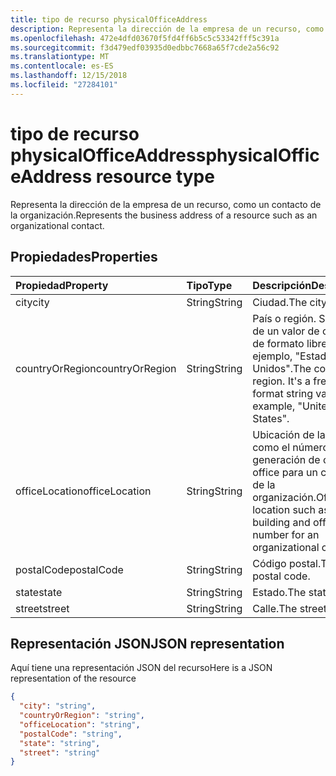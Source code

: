 ```yaml
---
title: tipo de recurso physicalOfficeAddress
description: Representa la dirección de la empresa de un recurso, como un contacto o un evento.
ms.openlocfilehash: 472e4dfd03670f5fd4ff6b5c5c53342fff5c391a
ms.sourcegitcommit: f3d479edf03935d0edbbc7668a65f7cde2a56c92
ms.translationtype: MT
ms.contentlocale: es-ES
ms.lasthandoff: 12/15/2018
ms.locfileid: "27284101"
---
```

# <a name="physicalofficeaddress-resource-type"></a><span data-ttu-id="20c09-103">tipo de recurso physicalOfficeAddress</span><span class="sxs-lookup"><span data-stu-id="20c09-103">physicalOfficeAddress resource type</span></span>

<span data-ttu-id="20c09-104">Representa la dirección de la empresa de un recurso, como un contacto de la organización.</span><span class="sxs-lookup"><span data-stu-id="20c09-104">Represents the business address of a resource such as an organizational contact.</span></span>

## <a name="properties"></a><span data-ttu-id="20c09-105">Propiedades</span><span class="sxs-lookup"><span data-stu-id="20c09-105">Properties</span></span>

| <span data-ttu-id="20c09-106">Propiedad</span><span class="sxs-lookup"><span data-stu-id="20c09-106">Property</span></span>     | <span data-ttu-id="20c09-107">Tipo</span><span class="sxs-lookup"><span data-stu-id="20c09-107">Type</span></span>   |<span data-ttu-id="20c09-108">Descripción</span><span class="sxs-lookup"><span data-stu-id="20c09-108">Description</span></span>|
|:---------------|:--------|:----------|
|<span data-ttu-id="20c09-109">city</span><span class="sxs-lookup"><span data-stu-id="20c09-109">city</span></span>|<span data-ttu-id="20c09-110">String</span><span class="sxs-lookup"><span data-stu-id="20c09-110">String</span></span>|<span data-ttu-id="20c09-111">Ciudad.</span><span class="sxs-lookup"><span data-stu-id="20c09-111">The city.</span></span>|
|<span data-ttu-id="20c09-112">countryOrRegion</span><span class="sxs-lookup"><span data-stu-id="20c09-112">countryOrRegion</span></span>|<span data-ttu-id="20c09-113">String</span><span class="sxs-lookup"><span data-stu-id="20c09-113">String</span></span>|<span data-ttu-id="20c09-p101">País o región. Se trata de un valor de cadena de formato libre, por ejemplo, "Estados Unidos".</span><span class="sxs-lookup"><span data-stu-id="20c09-p101">The country or region. It's a free-format string value, for example, "United States".</span></span>|
|<span data-ttu-id="20c09-116">officeLocation</span><span class="sxs-lookup"><span data-stu-id="20c09-116">officeLocation</span></span>  | <span data-ttu-id="20c09-117">String</span><span class="sxs-lookup"><span data-stu-id="20c09-117">String</span></span> | <span data-ttu-id="20c09-118">Ubicación de la oficina como el número de generación de cubos y office para un contacto de la organización.</span><span class="sxs-lookup"><span data-stu-id="20c09-118">Office location such as building and office number for an organizational contact.</span></span>  |
|<span data-ttu-id="20c09-119">postalCode</span><span class="sxs-lookup"><span data-stu-id="20c09-119">postalCode</span></span>|<span data-ttu-id="20c09-120">String</span><span class="sxs-lookup"><span data-stu-id="20c09-120">String</span></span>|<span data-ttu-id="20c09-121">Código postal.</span><span class="sxs-lookup"><span data-stu-id="20c09-121">The postal code.</span></span>|
|<span data-ttu-id="20c09-122">state</span><span class="sxs-lookup"><span data-stu-id="20c09-122">state</span></span>|<span data-ttu-id="20c09-123">String</span><span class="sxs-lookup"><span data-stu-id="20c09-123">String</span></span>|<span data-ttu-id="20c09-124">Estado.</span><span class="sxs-lookup"><span data-stu-id="20c09-124">The state.</span></span>|
|<span data-ttu-id="20c09-125">street</span><span class="sxs-lookup"><span data-stu-id="20c09-125">street</span></span>|<span data-ttu-id="20c09-126">String</span><span class="sxs-lookup"><span data-stu-id="20c09-126">String</span></span>|<span data-ttu-id="20c09-127">Calle.</span><span class="sxs-lookup"><span data-stu-id="20c09-127">The street.</span></span>|

## <a name="json-representation"></a><span data-ttu-id="20c09-128">Representación JSON</span><span class="sxs-lookup"><span data-stu-id="20c09-128">JSON representation</span></span>

<span data-ttu-id="20c09-129">Aquí tiene una representación JSON del recurso</span><span class="sxs-lookup"><span data-stu-id="20c09-129">Here is a JSON representation of the resource</span></span>

<!-- {
  "blockType": "resource",
  "optionalProperties": [

  ],
  "@odata.type": "microsoft.graph.physicalOfficeAddress"
}-->

```json
{
  "city": "string",
  "countryOrRegion": "string",
  "officeLocation": "string",
  "postalCode": "string",
  "state": "string",
  "street": "string"
}

```

<!-- uuid: 8fcb5dbc-d5aa-4681-8e31-b001d5168d79
2015-10-25 14:57:30 UTC -->
<!-- {
  "type": "#page.annotation",
  "description": "physicalOfficeAddress resource",
  "keywords": "",
  "section": "documentation",
  "tocPath": ""
}-->
